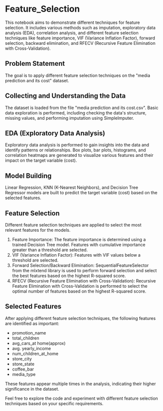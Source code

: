 # Feature_Selection

This notebook aims to demonstrate different techniques for feature selection. It includes various methods such as imputation, exploratory data analysis (EDA), correlation analysis, and different feature selection techniques like feature importance, VIF (Variance Inflation Factor), forward selection, backward elimination, and RFECV (Recursive Feature Elimination with Cross-Validation).

## Problem Statement
The goal is to apply different feature selection techniques on the "media prediction and its cost" dataset.

## Collecting and Understanding the Data
The dataset is loaded from the file "media prediction and its cost.csv". Basic data exploration is performed, including checking the data's structure, missing values, and performing imputation using SimpleImputer.

## EDA (Exploratory Data Analysis)
Exploratory data analysis is performed to gain insights into the data and identify patterns or relationships. Box plots, bar plots, histograms, and correlation heatmaps are generated to visualize various features and their impact on the target variable (cost).

## Model Building
Linear Regression, KNN (K-Nearest Neighbors), and Decision Tree Regressor models are built to predict the target variable (cost) based on the selected features.

## Feature Selection
Different feature selection techniques are applied to select the most relevant features for the models.

1. Feature Importance: The feature importance is determined using a trained Decision Tree model. Features with cumulative importance greater than a threshold are selected.
2. VIF (Variance Inflation Factor): Features with VIF values below a threshold are selected.
3. Forward Selection/Backward Elimination: SequentialFeatureSelector from the mlxtend library is used to perform forward selection and select the best features based on the highest R-squared score.
4. RFECV (Recursive Feature Elimination with Cross-Validation): Recursive Feature Elimination with Cross-Validation is performed to select the optimal number of features based on the highest R-squared score.

## Selected Features
After applying different feature selection techniques, the following features are identified as important:

- promotion_name
- total_children
- avg_cars_at home(approx)
- avg. yearly_income
- num_children_at_home
- store_city
- store_state
- coffee_bar
- media_type

These features appear multiple times in the analysis, indicating their higher significance in the dataset.

Feel free to explore the code and experiment with different feature selection techniques based on your specific requirements.
